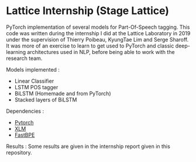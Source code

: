 # Lattice Internship (Stage Lattice)

PyTorch implementation of several models for Part-Of-Speech tagging. This code was written during the internship I did at the Lattice Laboratory in 2019 under the supervision of Thierry Poibeau, KyungTae Lim and Serge Sharoff. It was more of an exercise to learn to get used to PyTorch and classic deep-learning architectures used in NLP, before being able to work with the research team.

Models implemented :

* Linear Classifier
* LSTM POS tagger
* BiLSTM (Homemade and from PyTorch)
* Stacked layers of BiLSTM

Dependencies :

* [Pytorch](https://pytorch.org/)
* [XLM](https://github.com/facebookresearch/XLM)
* [FastBPE](https://github.com/facebookresearch/XLM/tree/master/tools#fastbpe)

Results :
Some results are given in the internship report given in this repository.
